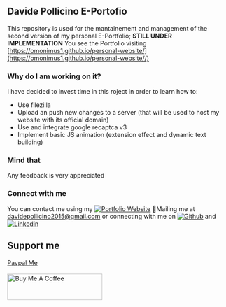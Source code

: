 ## Davide Pollicino E-Portofio

This repository is used for the mantainement and management of the second version of my personal E-Portfolio; **STILL UNDER IMPLEMENTATION**
You see the Portfolio visiting [https://omonimus1.github.io/personal-website/](https://omonimus1.github.io/personal-website//)

### Why do I am working on it?

I have decided to invest time in this roject in order to learn how to:
* Use filezilla
* Upload an push new changes to a server (that will be used to host my website with its official domain)
* Use and integrate google recaptca v3
* Implement basic JS animation (extension effect and dynamic text building)

### Mind that

Any feedback is very appreciated

### Connect with me

You can contact me using my [![Portfolio Website](https://img.shields.io/badge/davide%20pollicino-Portfolio%20website-yellow)](https://omonimus1.github.io/Portfolio/)
 💌Mailing me at [davidepollicino2015@gmail.com]() or connecting with me on [![Github](https://img.shields.io/badge/-Github-000?style=flat&logo=Github&logoColor=white)](https://github.com/omonimus1) and 
[![Linkedin](https://img.shields.io/badge/-LinkedIn-blue?style=flat&logo=Linkedin&logoColor=white)](https://www.linkedin.com/in/davidepollicino7/)


## Support me
[Paypal Me](https://www.paypal.com/paypalme/davidepollicino7?locale.x=en_US)
</br></br>
<a href="https://www.buymeacoffee.com/omonimus1" target="_blank"><img src="https://cdn.buymeacoffee.com/buttons/v2/default-yellow.png" alt="Buy Me A Coffee" style="height: 60px !important;width: 217px !important;" ></a>




